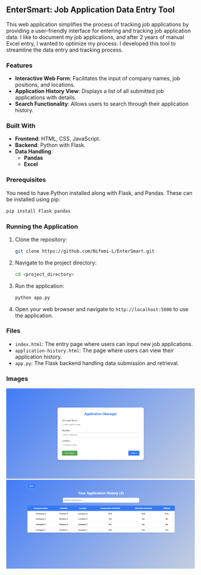 ## EnterSmart: Job Application Data Entry Tool
This web application simplifies the process of tracking job applications by providing a user-friendly interface for entering and tracking job application data. I like to document my job applications, and after 2 years of manual Excel entry, I wanted to optimize my process. I developed this tool to streamline the data entry and tracking process.

### Features
- **Interactive Web Form**: Facilitates the input of company names, job positions, and locations.
- **Application History View**: Displays a list of all submitted job applications with details.
- **Search Functionality**: Allows users to search through their application history.

### Built With
- **Frontend**: HTML, CSS, JavaScript.
- **Backend**: Python with Flask.
- **Data Handling**: 
  - **Pandas**
  - **Excel**

### Prerequisites
You need to have Python installed along with Flask, and Pandas. These can be installed using pip:
```bash
pip install Flask pandas
```

### Running the Application
1. Clone the repository:
   ```bash
   git clone https://github.com/Nifemi-L/EnterSmart.git
   ```
2. Navigate to the project directory:
   ```bash
   cd <project_directory>
   ```
3. Run the application:
   ```bash
   python app.py
   ```
4. Open your web browser and navigate to `http://localhost:5000` to use the application.

### Files
- `index.html`: The entry page where users can input new job applications.
- `application-history.html`: The page where users can view their application history.
- `app.py`: The Flask backend handling data submission and retrieval.

### Images
![Entry Page](Screenshots/Entry%20Page.png)
![Application History Page](Screenshots/Application%20History%20Page.png)